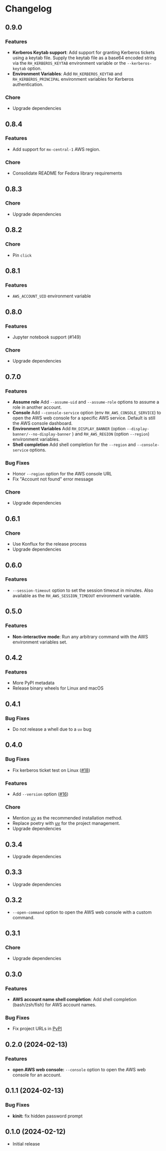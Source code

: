# Changelog

## 0.9.0

### Features

* **Kerberos Keytab support**: Add support for granting Kerberos tickets using a keytab file. Supply the keytab file as a base64 encoded string via the `RH_KERBEROS_KEYTAB` environment variable or the `--kerberos-keytab` option.
* **Environment Variables**: Add `RH_KERBEROS_KEYTAB` and `RH_KERBEROS_PRINCIPAL` environment variables for Kerberos authentication.

### Chore

* Upgrade dependencies

## 0.8.4

### Features

* Add support for `mx-central-1` AWS region.

### Chore

* Consolidate README for Fedora library requirements

## 0.8.3

### Chore

* Upgrade dependencies

## 0.8.2

### Chore

* Pin `click`

## 0.8.1

### Features

* `AWS_ACCOUNT_UID` environment variable

## 0.8.0

### Features

* Jupyter notebook support (#149)

### Chore

* Upgrade dependencies

## 0.7.0

### Features

* **Assume role** Add `--assume-uid` and `--assume-role` options to assume a role in another account.
* **Console** Add `--console-service` option (env `RH_AWS_CONSOLE_SERVICE`) to open the AWS web console for a specific AWS service. Default is still the AWS console dashboard.
* **Environment Variables** Add `RH_DISPLAY_BANNER` (option `--display-banner/--no-display-banner` ) and `RH_AWS_REGION` (option `--region`) environment variables.
* **Shell completion** Add shell completion for the `--region` and `--console-service` options.

### Bug Fixes

* Honor `--region` option for the AWS console URL
* Fix "Account not found" error message

### Chore

* Upgrade dependencies

## 0.6.1

### Chore

* Use Konflux for the release process
* Upgrade dependencies

## 0.6.0

### Features

* `--session-timeout` option to set the session timeout in minutes. Also available as the `RH_AWS_SESSION_TIMEOUT` environment variable.

## 0.5.0

### Features

* **Non-interactive mode**: Run any arbitrary command with the AWS environment variables set.

## 0.4.2

### Features

* More PyPI metadata
* Release binary wheels for Linux and macOS

## 0.4.1

### Bug Fixes

* Do not release a whell due to a `uv` bug

## 0.4.0

### Bug Fixes

* Fix kerberos ticket test on Linux ([#18](https://github.com/app-sre/rh-aws-saml-login/issues/18))

### Features

* Add `--version` option ([#16](https://github.com/app-sre/rh-aws-saml-login/issues/16))

### Chore

* Mention [uv](https://docs.astral.sh/uv/) as the recommended installation method.
* Replace poetry with [uv](https://docs.astral.sh/uv/) for the project management.
* Upgrade dependencies

## 0.3.4

* Upgrade dependencies

## 0.3.3

* Upgrade dependencies

## 0.3.2

* `--open-command` option to open the AWS web console with a custom command.

## 0.3.1

### Chore

* Upgrade dependencies

## 0.3.0

### Features

* **AWS account name shell completion**: Add shell completion (bash/zsh/fish) for AWS account names.

### Bug Fixes

* Fix project URLs in [PyPI](https://pypi.org/project/rh-aws-saml-login/)

## 0.2.0 (2024-02-13)

### Features

* **open AWS web console:** `--console` option to open the AWS web console for an account.

## 0.1.1 (2024-02-13)

### Bug Fixes

* **kinit:** fix hidden password prompt

## 0.1.0 (2024-02-12)

* Initial release
